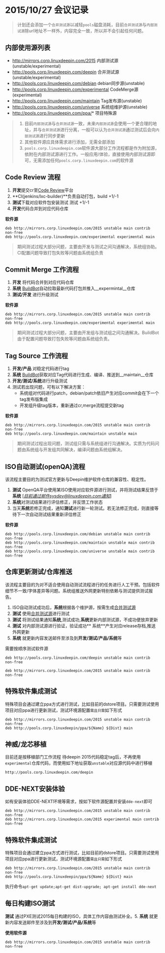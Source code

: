 <!--Meta
category:系统开发
title:软件仓库及pools对应关系
DO NOT Delete Meta Above -->


# 2015/10/27 会议记录

> 计划还会添加一个`合并测试源`以减轻`pools`磁盘消耗，目前`合并测试源`与`内部测试源`除url地址不一样外，内容完全一致，所以并不会引起任何问题。

内部使用源列表
--------------------
* http://mirrors.corp.linuxdeepin.com/2015 内部测试源(unstable/experimental)
* http://pools.corp.linuxdeepin.com/deepin 合并测试源(unstable/experimental)
* http://pools.corp.linuxdeepin.com/debian debian同步源(unstable)
* http://pools.corp.linuxdeepin.com/experimental CodeMerge源(experimental)
* http://pools.corp.linuxdeepin.com/maintain Tag发布源(unstable)
* http://pools.corp.linuxdeepin.com/universe 系统组维护源(unstable)
* http://pools.corp.linuxdeepin.com/ppa/* 项目特殊源

> 1. 目前`内部测试源`与`合并测试源`一致，未来`内部测试源`会使用一个更合理的地址，并与`合并测试源`进行分离，一般可以认为`合并测试源`通过测试后会向`内部测试源`进行同步更新
> 2. 其他软件源应具体需求进行添加，无需全部添加
> 3. `pools.corp.linuxdeepin.com`软件源大部分工作流程都是作为附加源，依附在内部测试源进行工作。一般应用/体验，直接使用内部测试源即可，无需添加任何`pools.corp.linuxdeepin.com`的软件源

Code Review 流程
---------------------
1. **开发**提交cr至[Code Review](https://cr.deepin.io)平台
2. **CI(jenkins/lxc-builder)**负责自动打包，build +1/-1
3. **测试**下载对应软件包安装测试 测试 +1/-1
4. **开发**代码合并到对应代码仓库

__软件源__
```
deb http://mirrors.corp.linuxdeepin.com/2015 unstable main contrib non-free
deb http://pools.corp.linuxdeepin.com/experimental experimental main
```

>期间测试过程大部分问题，主要由开发与测试之间沟通解决，系统组协助。CI配置问题导致打包失败等问题由系统组负责

Commit Merge 工作流程
------------------------
1. **开发** 将代码合并到对应代码仓库
2. **系统** [BuildBot](http://10.0.0.8:9998)自动拉取最新代码打包并推入__expermintal__仓库
3. **测试/开发** 进行升级测试

__软件源__
```
deb http://mirrors.corp.linuxdeepin.com/2015 unstable main contrib non-free
deb http://pools.corp.linuxdeepin.com/experimental experimental main
```
> 期间测试过程大部分问题，主要由开发组与测试组之间沟通解决。BuildBot由于配置问题导致打包失败等问题由系统组负责。

Tag Source 工作流程
--------------------------
1. **开发/产品** 对稳定代码进行tag
2. **系统** [BuildBot](http://10.0.0.8:9998)获取对应Tag代码进行生成、编译、推送到__maintain__仓库
3. **开发/测试/系统**进行升级测试
4. 测试若出现问题，可有以下解决方案：
   - 系统组对代码进行patch，debian/patch依旧产生对应commit会在下一个tag发布版集成
   - 开发组升级tag版本，重新通过cr,merge流程提交新tag

__软件源__
```
deb http://mirrors.corp.linuxdeepin.com/2015 unstable main contrib non-free
deb http://pools.corp.linuxdeepin.com/maintain unstable main
```

> 期间测试过程出现问题，测试组只需与系统组进行沟通解决。实质为代码问题由系统组与开发组共同解决，编译问题由系统组解决。

ISO自动测试(openQA)流程
----------------
该流程主要目的为测试官方更新与Deepin维护软件仓库的兼容性、稳定性。
1. **测试** OpenQA平台使用某ISO使用对应软件源进行测试，并将测试结果反馈于 **系统** [*目前通过邮件sysdev@linuxdeepin.com通知*]
2. **系统**对测试结果进行评估修正，并反馈工作状态
3. 当天**系统**若修正完成，通知**测试**进行新一轮测试。若无法修正完成，则直接等待下一次自动测试结果重新评估修正

__软件源__
```
deb http://pools.corp.linuxdeepin.com/debian unstable main contrib non-free
deb http://pools.corp.linuxdeepin.com/maintain unstable main contrib non-free
deb http://pools.corp.linuxdeepin.com/universe unstable main contrib non-free
```

仓库更新测试/仓库推送
---------------------
该流程主要目的为对不适合使用自动测试流程进行的任务进行人工干预。包括软件细节不一致/字体差异等问题。系统组推送外网更新特别依赖与测试提供测试报告。

1. ISO自动测试成功后，**系统**根据各个维护源，按需生成[合并测试源](http://pools.corp.linuxdeepin.com/deepin)
2. **测试** 使用[合并测试源](http://pools.corp.linuxdeepin.com/deepin)进行测试
3. **测试** 将测试结果通知**系统**,测试成功,**系统**更新内部测试源，不成功便放弃更新
4. **测试** 对内部测试源进行验证，验证成功** 系统**产生对应release存档,推送外网更新
5. **系统** 就更新内容发送邮件至涉及到**开发/测试/产品/系统**等

需要按顺序测试软件源
```
deb http://pools.corp.linuxdeepin.com/deepin unstable main contrib non-free
```
```
deb http://mirrors.corp.linuxdeepin.com/2015 unstable main contrib non-free
```

特殊软件集成测试
---------------------------
特殊项目会通过建立ppa方式进行测试，比如目前的dstore项目。只需要测试使用项目对应ppa进行更新测试，测试环境源配置`需且只需`如下形式
```
deb http://mirrors.corp.linuxdeepin.com/2015 unstable main contrib non-free
deb http://pools.corp.linuxdeepin/ppa/${Name} ${Dist} main
```

神威/龙芯移植
-----------------------
目前还是按移植部门工作流程
待deepin 2015代码稳定tag后，不再使用 `experimental`仓库代码，而使用如下地址获取`unstable`对应源代码中进行移植
```
http://pools.corp.linuxdeepin.com/deepin
```

DDE-NEXT安装体验
----------------------------
如有安装体验DDE-NEXT环境等需求，按如下软件源配置并安装`dde-next`即可
```
deb http://mirrors.corp.linuxdeepin.com/2015 unstable main contrib non-free
deb http://mirrors.corp.linuxdeepin.com/2015 experimental main contrib non-free
```

特殊软件集成测试
---------------------------
特殊项目会通过建立ppa方式进行测试，比如目前的dstore项目。只需要测试使用项目对应ppa进行更新测试，测试环境源配置`需且只需`如下形式
```
deb http://mirrors.corp.linuxdeepin.com/2015 unstable main contrib non-free
deb http://pools.corp.linuxdeepin/ppa/${Name} ${Dist} main
```
执行命令`apt-get update;apt-get dist-upgrade; apt-get install dde-next`


每日构建ISO测试
------------------------------
**测试** 通过PXE测试2015每日构建的ISO，具体工作内容由测试补全。5. **系统** 就更新内容发送邮件至涉及到**开发/测试/产品/系统**等

__使用软件源__
```
deb http://mirrors.corp.linuxdeepin.com/2015 unstable main contrib non-free
```
